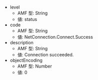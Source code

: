 * level
  * AMF 型: String
  * 値: status
* code
  * AMF 型: String
  * 値: NetConnection.Connect.Success
* description
  * AMF 型: String
  * 値: Connection succeeded.
* objectEncoding
  * AMF 型: Number
  * 値: 0
